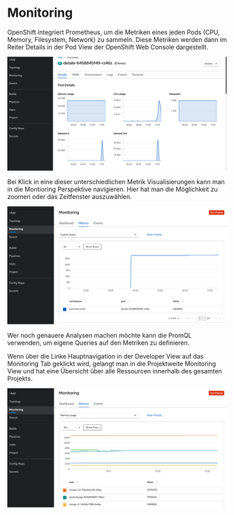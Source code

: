 # Monitoring

OpenShift integriert Prometheus, um die Metriken eines jeden Pods \(CPU, Memory, Filesystem, Network\) zu sammeln. Diese Metriken werden dann im Reiter Details in der Pod View der OpenShift Web Console dargestellt.

![](../../../.gitbook/assets/screenshot-2020-09-14-at-17.20.45.png)

Bei Klick in eine dieser unterschiedlichen Metrik Visualisierungen kann man in die Montioring Perspektive navigieren. Hier hat man die Möglichkeit zu zoomen oder das Zeitfenster auszuwählen.

![](../../../.gitbook/assets/screenshot-2020-09-14-at-17.22.59.png)

Wer noch genauere Analysen machen möchte kann die PromQL verwenden, um eigene Queries auf den Metriken zu definieren.

Wenn über die Linke Hauptnavigation in der Developer View auf das Monitoring Tab geklickt wird, gelangt man in die Projektweite Monitoring View und hat eine Übersicht über alle Ressourcen innerhalb des gesamten Projekts.

![](../../../.gitbook/assets/screenshot-2020-09-14-at-17.26.12.png)



